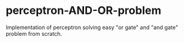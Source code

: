 # perceptron-AND-OR-problem
Implementation of perceptron solving easy "or gate" and "and gate" problem from scratch.
